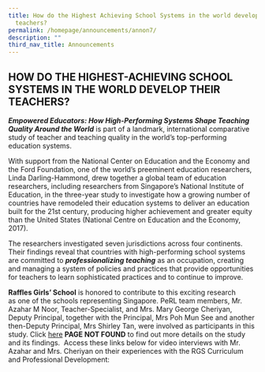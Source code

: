 ```yaml
---
title: How do the Highest Achieving School Systems in the world develop their
  teachers?
permalink: /homepage/announcements/annon7/
description: ""
third_nav_title: Announcements
---
```

## HOW DO THE HIGHEST-ACHIEVING SCHOOL SYSTEMS IN THE WORLD DEVELOP THEIR TEACHERS?

**_Empowered Educators: How High-Performing Systems Shape Teaching Quality Around the World_** is part of a landmark, international comparative study of teacher and teaching quality in the world’s top-performing education systems.

With support from the National Center on Education and the Economy and the Ford Foundation, one of the world’s preeminent education researchers, Linda Darling-Hammond, drew together a global team of education researchers, including researchers from Singapore’s National Institute of Education, in the three-year study to investigate how a growing number of countries have remodeled their education systems to deliver an education built for the 21st century, producing higher achievement and greater equity than the United States (National Centre on Education and the Economy, 2017).

The researchers investigated seven jurisdictions across four continents.  Their findings reveal that countries with high-performing school systems are committed to **_professionalizing teaching_** as an occupation, creating and managing a system of policies and practices that provide opportunities for teachers to learn sophisticated practices and to continue to improve. 

**Raffles Girls’ School** is honored to contribute to this exciting research as one of the schools representing Singapore. PeRL team members, Mr. Azahar M Noor, Teacher-Specialist, and Mrs. Mary George Cheriyan, Deputy Principal, together with the Principal, Mrs Poh Mun See and another then-Deputy Principal, Mrs Shirley Tan, were involved as participants in this study. Click [here](http://ncee.org/tag/Singapore/page/6/) **PAGE NOT FOUND** to find out more details on the study and its findings.  Access these links below for video interviews with Mr. Azahar and Mrs. Cheriyan on their experiences with the RGS Curriculum and Professional Development:

